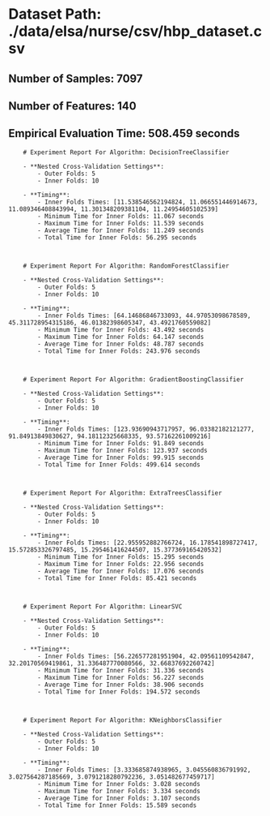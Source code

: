 # Dataset Path: ./data/elsa/nurse/csv/hbp_dataset.csv
## Number of Samples: 7097
## Number of Features: 140

## Empirical Evaluation Time: 508.459 seconds


        # Experiment Report For Algorithm: DecisionTreeClassifier

        - **Nested Cross-Validation Settings**:
            - Outer Folds: 5
            - Inner Folds: 10

        - **Timing**:
            - Inner Folds Times: [11.538546562194824, 11.066551446914673, 11.089346408843994, 11.301348209381104, 11.24954605102539]
            - Minimum Time for Inner Folds: 11.067 seconds
            - Maximum Time for Inner Folds: 11.539 seconds
            - Average Time for Inner Folds: 11.249 seconds
            - Total Time for Inner Folds: 56.295 seconds
        


        # Experiment Report For Algorithm: RandomForestClassifier

        - **Nested Cross-Validation Settings**:
            - Outer Folds: 5
            - Inner Folds: 10

        - **Timing**:
            - Inner Folds Times: [64.14686846733093, 44.97053098678589, 45.311728954315186, 46.01382398605347, 43.4921760559082]
            - Minimum Time for Inner Folds: 43.492 seconds
            - Maximum Time for Inner Folds: 64.147 seconds
            - Average Time for Inner Folds: 48.787 seconds
            - Total Time for Inner Folds: 243.976 seconds
        


        # Experiment Report For Algorithm: GradientBoostingClassifier

        - **Nested Cross-Validation Settings**:
            - Outer Folds: 5
            - Inner Folds: 10

        - **Timing**:
            - Inner Folds Times: [123.93690943717957, 96.03382182121277, 91.84913849830627, 94.18112325668335, 93.57162261009216]
            - Minimum Time for Inner Folds: 91.849 seconds
            - Maximum Time for Inner Folds: 123.937 seconds
            - Average Time for Inner Folds: 99.915 seconds
            - Total Time for Inner Folds: 499.614 seconds
        


        # Experiment Report For Algorithm: ExtraTreesClassifier

        - **Nested Cross-Validation Settings**:
            - Outer Folds: 5
            - Inner Folds: 10

        - **Timing**:
            - Inner Folds Times: [22.955952882766724, 16.178541898727417, 15.572853326797485, 15.295461416244507, 15.377369165420532]
            - Minimum Time for Inner Folds: 15.295 seconds
            - Maximum Time for Inner Folds: 22.956 seconds
            - Average Time for Inner Folds: 17.076 seconds
            - Total Time for Inner Folds: 85.421 seconds
        


        # Experiment Report For Algorithm: LinearSVC

        - **Nested Cross-Validation Settings**:
            - Outer Folds: 5
            - Inner Folds: 10

        - **Timing**:
            - Inner Folds Times: [56.226577281951904, 42.09561109542847, 32.20170569419861, 31.336487770080566, 32.66837692260742]
            - Minimum Time for Inner Folds: 31.336 seconds
            - Maximum Time for Inner Folds: 56.227 seconds
            - Average Time for Inner Folds: 38.906 seconds
            - Total Time for Inner Folds: 194.572 seconds
        


        # Experiment Report For Algorithm: KNeighborsClassifier

        - **Nested Cross-Validation Settings**:
            - Outer Folds: 5
            - Inner Folds: 10

        - **Timing**:
            - Inner Folds Times: [3.333685874938965, 3.045560836791992, 3.027564287185669, 3.0791218280792236, 3.051482677459717]
            - Minimum Time for Inner Folds: 3.028 seconds
            - Maximum Time for Inner Folds: 3.334 seconds
            - Average Time for Inner Folds: 3.107 seconds
            - Total Time for Inner Folds: 15.589 seconds
        

